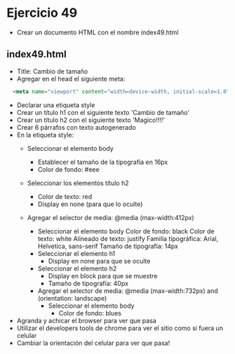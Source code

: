 # Ejercicio 49

* Crear un documento HTML con el nombre index49.html

## index49.html
* Title: Cambio de tamaño
* Agregar en el head el siguiente meta:
```html
  <meta name="viewport" content="width=device-width, initial-scale=1.0" />
```
* Declarar una etiqueta style
* Crear un título h1 con el siguiente texto 'Cambio de tamaño'
* Crear un título h2 con el siguiente texto 'Magico!!!!'
* Crear 6 párrafos con texto autogenerado
* En la etiqueta style:
  * Seleccionar el elemento body
    * Establecer el tamaño de la tipografía en 16px
    * Color de fondo: #eee
  * Seleccionar los elementos título h2
    * Color de texto: red
    * Display en none (para que lo oculte)

  * Agregar el selector de media: @media (max-width:412px)
    * Seleccionar el elemento body
      Color de fondo: black
      Color de texto: white
      Alineado de texto: justify
      Familia tipográfica: Arial, Helvetica, sans-serif
      Tamaño de tipografía: 14px
    * Seleccionar el elemento h1
      * Display en none para que se oculte
    * Seleccionar el elemento h2
      * Display en block para que se muestre
      * Tamaño de tipografía: 40px
    * Agregar el selector de media: @media (max-width:732px) and (orientation: landscape) 
      * Seleccionar el elemento body
        * Color de fondo: blues
* Agranda y achicar el browser para ver que pasa
* Utilizar el developers tools de chrome para ver el sitio como si fuera un celular
* Cambiar la orientación del celular para ver que pasa!